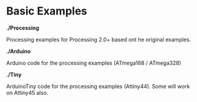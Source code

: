 Basic Examples 
====

**./Processing**

Processing examples for Processing 2.0+ based ont he original examples.

**./Arduino**

Arduino code for the processing examples (ATmega168 / ATmega328)

**./Tiny**

ArduinoTiny code for the processing examples (Attiny44). Some will work on Attiny45 also.